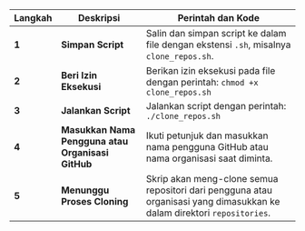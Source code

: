 | Langkah | Deskripsi                                                                                             | Perintah dan Kode                                               |
|---------|-------------------------------------------------------------------------------------------------------|-----------------------------------------------------------------|
| **1**   | **Simpan Script**                                                                                     | Salin dan simpan script ke dalam file dengan ekstensi `.sh`, misalnya `clone_repos.sh`. |
| **2**   | **Beri Izin Eksekusi**                                                                              | Berikan izin eksekusi pada file dengan perintah: `chmod +x clone_repos.sh` |
| **3**   | **Jalankan Script**                                                                                | Jalankan script dengan perintah: `./clone_repos.sh`             |
| **4**   | **Masukkan Nama Pengguna atau Organisasi GitHub**                                                    | Ikuti petunjuk dan masukkan nama pengguna GitHub atau nama organisasi saat diminta. |
| **5**   | **Menunggu Proses Cloning**                                                                         | Skrip akan meng-clone semua repositori dari pengguna atau organisasi yang dimasukkan ke dalam direktori `repositories`. |
